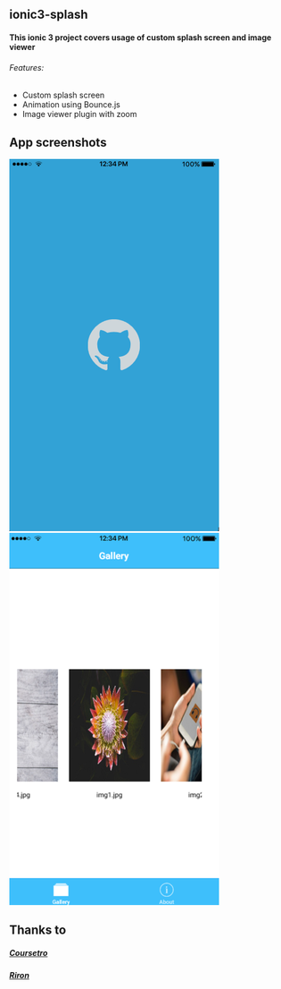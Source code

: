 ## ionic3-splash
#### This ionic 3 project covers usage of custom splash screen and image viewer 
###### Features:
- Custom splash screen
- Animation using Bounce.js
- Image viewer plugin with zoom

## App screenshots
<div>
    <img src="https://github.com/nicoladileo/ionic3-splash/blob/master/screen1.png">
    <br/>
    <img src="https://github.com/nicoladileo/ionic3-splash/blob/master/screen2.png">
</div>

## Thanks to 
##### [Coursetro](https://www.youtube.com/watch?v=_DdqcjmHOHQ)
##### [Riron](https://github.com/Riron/ionic-img-viewer)


